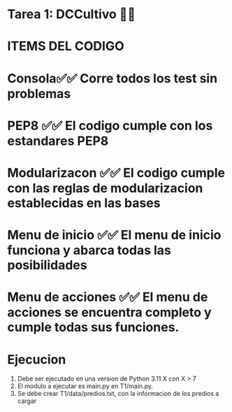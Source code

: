 # Tarea 1: DCCultivo 🌱💧

# ITEMS DEL CODIGO
# Consola✅✅ Corre todos los test sin problemas
# PEP8 ✅✅ El codigo cumple con los estandares PEP8
# Modularizacon ✅✅ El codigo cumple con las reglas de modularizacion establecidas en las bases
# Menu de inicio ✅✅ El menu de inicio funciona y abarca todas las posibilidades
# Menu de acciones ✅✅ El menu de acciones se encuentra completo y cumple todas sus funciones.


# Ejecucion
1. Debe ser ejecutado en una version de Python 3.11.X con X > 7
2. El modulo a ejecutar es main.py en T1/main.py.
3. Se debe crear T1/data/predios.txt, con la informacion de los predios a cargar




